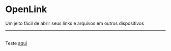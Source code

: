 
  # OpenLink
  Um jeito fácil de abrir seus links e arquivos em outros dispositivos
  <hr>
  <br>
  Teste  <a href="http://www.open-link.tk/">aqui</a>
